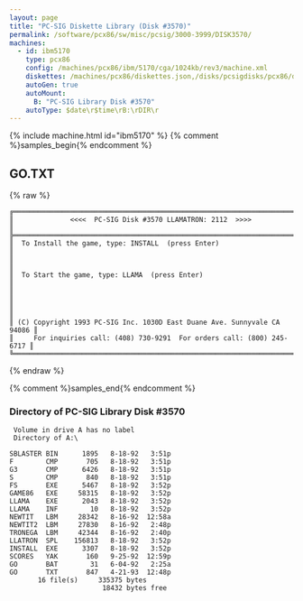 ```yaml
---
layout: page
title: "PC-SIG Diskette Library (Disk #3570)"
permalink: /software/pcx86/sw/misc/pcsig/3000-3999/DISK3570/
machines:
  - id: ibm5170
    type: pcx86
    config: /machines/pcx86/ibm/5170/cga/1024kb/rev3/machine.xml
    diskettes: /machines/pcx86/diskettes.json,/disks/pcsigdisks/pcx86/diskettes.json
    autoGen: true
    autoMount:
      B: "PC-SIG Library Disk #3570"
    autoType: $date\r$time\rB:\rDIR\r
---
```


{% include machine.html id="ibm5170" %}
{% comment %}samples_begin{% endcomment %}

## GO.TXT

{% raw %}
```
╔═════════════════════════════════════════════════════════════════════════╗
║              <<<<  PC-SIG Disk #3570 LLAMATRON: 2112  >>>>              ║
╠═════════════════════════════════════════════════════════════════════════╣
║  To Install the game, type: INSTALL  (press Enter)                      ║
║                                                                         ║
║  To Start the game, type: LLAMA  (press Enter)                          ║
║                                                                         ║
║                                                                         ║
║ (C) Copyright 1993 PC-SIG Inc. 1030D East Duane Ave. Sunnyvale CA 94086 ║
║     For inquiries call: (408) 730-9291  For orders call: (800) 245-6717 ║
╚═════════════════════════════════════════════════════════════════════════╝
```
{% endraw %}

{% comment %}samples_end{% endcomment %}

### Directory of PC-SIG Library Disk #3570

     Volume in drive A has no label
     Directory of A:\

    SBLASTER BIN      1895   8-18-92   3:51p
    F        CMP       705   8-18-92   3:51p
    G3       CMP      6426   8-18-92   3:51p
    S        CMP       840   8-18-92   3:51p
    FS       EXE      5467   8-18-92   3:52p
    GAME86   EXE     58315   8-18-92   3:52p
    LLAMA    EXE      2043   8-18-92   3:52p
    LLAMA    INF        10   8-18-92   3:52p
    NEWTIT   LBM     28342   8-16-92  12:58a
    NEWTIT2  LBM     27830   8-16-92   2:48p
    TRONEGA  LBM     42344   8-16-92   2:40p
    LLATRON  SPL    156813   8-18-92   3:52p
    INSTALL  EXE      3307   8-18-92   3:52p
    SCORES   YAK       160   9-25-92  12:59p
    GO       BAT        31   6-04-92   2:25a
    GO       TXT       847   4-21-93  12:48p
           16 file(s)     335375 bytes
                           18432 bytes free
